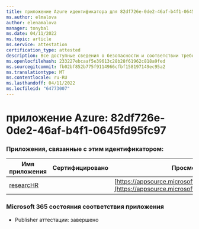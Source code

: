 ```yaml
---
title: приложение Azure идентификатора для 82df726e-0de2-46af-b4f1-0645fd95fc97
ms.author: elmalova
author: elenamalova
manager: tonybal
ms.date: 04/11/2022
ms.topic: article
ms.service: attestation
certification_type: attested
description: Все доступные сведения о безопасности и соответствии требованиям для 82df726e-0de2-46af-b4f1-0645fd95fc97.
ms.openlocfilehash: 233227ebcaaf5e39613c28b28f61962c818a9fed
ms.sourcegitcommit: fb02bf852b775f9114966cfbf158197149ec95a2
ms.translationtype: MT
ms.contentlocale: ru-RU
ms.lasthandoff: 04/11/2022
ms.locfileid: "64773007"
---
```

# <a name="azure-app-id-82df726e-0de2-46af-b4f1-0645fd95fc97"></a>приложение Azure: 82df726e-0de2-46af-b4f1-0645fd95fc97


### <a name="apps-associated-with-this-id"></a>Приложения, связанные с этим идентификатором:
| **Имя приложения** | **Сертифицировано** | **Просмотр в AppSource** |
|--------------|---------------|-----------------------|
| [researcHR](../forward/WA200002557.md) |  | [https://appsource.microsoft.com/product/office/WA200002557](https://appsource.microsoft.com/product/office/WA200002557) |

### <a name="microsoft-365-app-compliance-status"></a>Microsoft 365 состояния соответствия приложения
- Publisher аттестации: завершено

